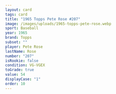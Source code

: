 ```yaml
---
layout: card
tags: card
title: "1965 Topps Pete Rose #207"
image: /images/uploads/1965-topps-pete-rose.webp
sport: Baseball
year: 1965
brand: Topps
subset: ""
player: Pete Rose
lastName: Rose
number: "207"
isRookie: false
condition: VG-VGEX
toGrade: true
value: 54
displayCase: "1"
order: 10
---
```

